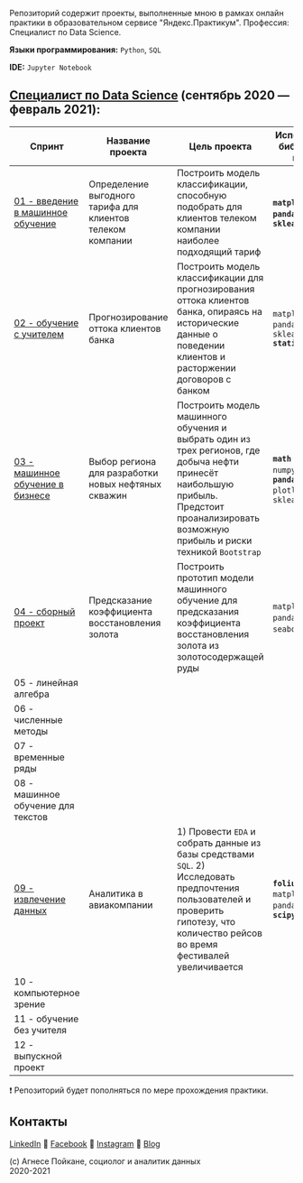Репозиторий содержит проекты, выполненные мною в рамках онлайн практики в образовательном сервисе "Яндекс.Практикум". Профессия: Специалист по Data Science.

**Языки программирования:** `Python`, `SQL`

**IDE:** `Jupyter Notebook`

## [Специалист по Data Science](https://praktikum.yandex.ru/data-scientist) (сентябрь 2020 — февраль 2021):

| Спринт | Название проекта | Цель проекта | Используемые библиотеки и модули |
| ------------------------ | ----- | ----------- | ---------- | 
| [01 - введение в машинное обучение](https://github.com/agnesepoikane/Practicum-by-Yandex-Data-Scientist/tree/main/01_introduction_to_ML) | Определение выгодного тарифа для клиентов телеком компании | Построить модель классификации, способную подобрать для клиентов телеком компании наиболее подходящий тариф | **`matplotlib` `numpy` `pandas` `plotly` `sklearn`** |
| [02 - обучение с учителем](https://github.com/agnesepoikane/Practicum-by-Yandex-Data-Scientist/tree/main/02_supervised_learning)          | Прогнозирование оттока клиентов банка | Построить модель классификации для прогнозирования оттока клиентов банка, опираясь на исторические данные о поведении клиентов и расторжении договоров с банком | `matplotlib` `pandas` `plotly` **`re`** `sklearn` **`statistics`** |
| [03 - машинное обучение в бизнесе](https://github.com/agnesepoikane/Practicum-by-Yandex-Data-Scientist/tree/main/03_ML_for_business)  | Выбор региона для разработки новых нефтяных скважин | Построить модель машинного обучения и выбрать один из трех регионов, где добыча нефти принесёт наибольшую прибыль. Предстоит проанализировать возможную прибыль и риски техникой `Bootstrap` | **`math`** `matplotlib` `numpy` `pandas` **`pandas_profiling`** `plotly` **`seaborn`** `sklearn` |
| [04 - сборный проект](https://github.com/agnesepoikane/Practicum-by-Yandex-Data-Scientist/tree/main/04_integrated_project) | Предсказание коэффициента восстановления золота | Построить прототип модели машинного обучение для предсказания коэффициента восстановления золота из золотосодержащей руды | `matplotlib` `numpy` `pandas` `plotly` `seaborn` `sklearn` |
| 05 - линейная алгебра ||||
| 06 - численные методы | |||
| 07 - временные ряды | | ||
| 08 - машинное обучение для текстов | | ||
| [09 - извлечение данных](https://github.com/agnesepoikane/Practicum-by-Yandex-Data-Scientist/tree/main/09_data_mining) | Аналитика в авиакомпании | 1) Провести `EDA` и собрать данные из базы средствами `SQL`. 2) Исследовать предпочтения пользователей и проверить гипотезу, что количество рейсов во время фестивалей увеличивается | **`folium`** `matplotlib` `numpy` `pandas` `plotly` **`scipy`** |
| 10 - компьютерное зрение | | ||
| 11 - обучение без учителя | |||
| 12 - выпускной проект | |      |  |

:heavy_exclamation_mark: Репозиторий будет пополняться по мере прохождения практики. 

## Контакты

[LinkedIn](https://www.linkedin.com/in/agnese-poikane/) 
:small_blue_diamond: [Facebook](https://www.facebook.com/agnese.poikane/)
:small_blue_diamond: [Instagram](https://www.instagram.com/poikaneagnese/)
:small_blue_diamond: [Blog](https://blog.agnesepoikane.com/)

(c) Агнесе Пойкане, cоциолог и аналитик данных
<br>2020-2021

